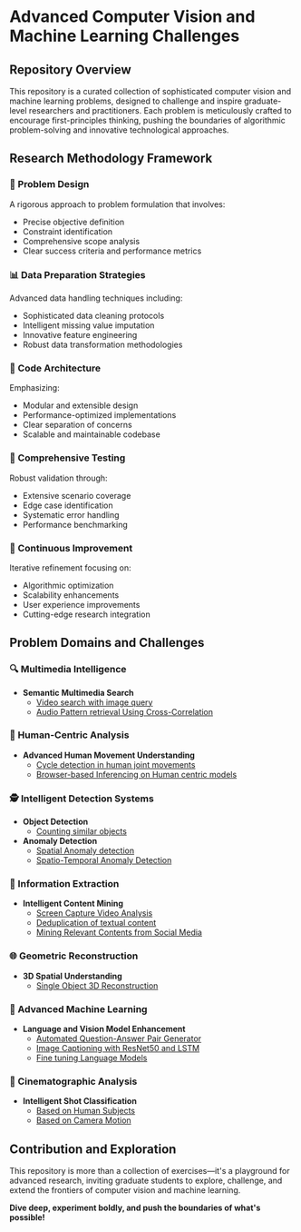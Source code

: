 # Advanced Computer Vision and Machine Learning Challenges

## Repository Overview
This repository is a curated collection of sophisticated computer vision and machine learning problems, designed to challenge and inspire graduate-level researchers and practitioners. Each problem is meticulously crafted to encourage first-principles thinking, pushing the boundaries of algorithmic problem-solving and innovative technological approaches.

## Research Methodology Framework

### 🎯 Problem Design
A rigorous approach to problem formulation that involves:
- Precise objective definition
- Constraint identification
- Comprehensive scope analysis
- Clear success criteria and performance metrics

### 📊 Data Preparation Strategies
Advanced data handling techniques including:
- Sophisticated data cleaning protocols
- Intelligent missing value imputation
- Innovative feature engineering
- Robust data transformation methodologies

### 🧩 Code Architecture
Emphasizing:
- Modular and extensible design
- Performance-optimized implementations
- Clear separation of concerns
- Scalable and maintainable codebase

### 🔬 Comprehensive Testing
Robust validation through:
- Extensive scenario coverage
- Edge case identification
- Systematic error handling
- Performance benchmarking

### 🚀 Continuous Improvement
Iterative refinement focusing on:
- Algorithmic optimization
- Scalability enhancements
- User experience improvements
- Cutting-edge research integration

## Problem Domains and Challenges

### 🔍 Multimedia Intelligence
- **Semantic Multimedia Search**
  - [Video search with image query](./ex01/README.md)
  - [Audio Pattern retrieval Using Cross-Correlation](./ex14/README.md)

### 🧍 Human-Centric Analysis
- **Advanced Human Movement Understanding**
  - [Cycle detection in human joint movements](./ex02/README.md)
  - [Browser-based Inferencing on Human centric models](./ex05/README.md)

### 🕵️ Intelligent Detection Systems
- **Object Detection**
  - [Counting similar objects](./ex07/README.md)
- **Anomaly Detection**
  - [Spatial Anomaly detection](./ex06/README.md)
  - [Spatio-Temporal Anomaly Detection](./ex13/README.md)

### 📝 Information Extraction
- **Intelligent Content Mining**
  - [Screen Capture Video Analysis](./ex03/README.md)
  - [Deduplication of textual content](./ex08/README.md)
  - [Mining Relevant Contents from Social Media](./ex09/README.md)

### 🌐 Geometric Reconstruction
- **3D Spatial Understanding**
  - [Single Object 3D Reconstruction](./ex12/README.md)

### 🤖 Advanced Machine Learning
- **Language and Vision Model Enhancement**
  - [Automated Question-Answer Pair Generator](./ex04/README.md)
  - [Image Captioning with ResNet50 and LSTM](./ex10/README.md)
  - [Fine tuning Language Models](./ex11/README.md)

### 🎥 Cinematographic Analysis
- **Intelligent Shot Classification**
  - [Based on Human Subjects](./ex17/README.md)
  - [Based on Camera Motion](./ex16/README.md)

## Contribution and Exploration
This repository is more than a collection of exercises—it's a playground for advanced research, inviting graduate students to explore, challenge, and extend the frontiers of computer vision and machine learning.

**Dive deep, experiment boldly, and push the boundaries of what's possible!**